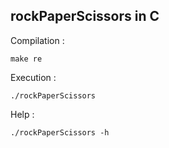## rockPaperScissors in C

Compilation :

```make re```

Execution :

```./rockPaperScissors```

Help :

```./rockPaperScissors -h```
